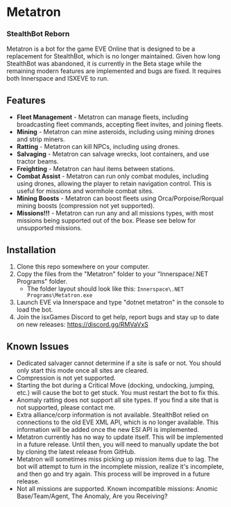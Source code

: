 # Metatron
### StealthBot Reborn

Metatron is a bot for the game EVE Online that is designed to be a replacement for StealthBot, which is no longer maintained. Given how long StealthBot was abandoned, it is currently in the Beta stage while the remaining modern features are implemented and bugs are fixed. It requires both Innerspace and ISXEVE to run.

## Features

* **Fleet Management** - Metatron can manage fleets, including broadcasting fleet commands, accepting fleet invites, and joining fleets.
* **Mining** - Metatron can mine asteroids, including using mining drones and strip miners.
* **Ratting** - Metatron can kill NPCs, including using drones.
* **Salvaging** - Metatron can salvage wrecks, loot containers, and use tractor beams.
* **Freighting** - Metatron can haul items between stations.
* **Combat Assist** - Metatron can run only combat modules, including using drones, allowing the player to retain navigation control. This is useful for missions and wormhole combat sites.
* **Mining Boosts** - Metatron can boost fleets using Orca/Porpoise/Rorqual mining boosts (compression not yet supported).
* **Missions!!!** - Metatron can run any and all missions types, with most missions being supported out of the box. Please see below for unsupported missions.
  
## Installation

1. Clone this repo somewhere on your computer.
2. Copy the files from the "Metatron" folder to your "Innerspace/.NET Programs" folder.
    * The folder layout should look like this: `Innerspace\.NET Programs\Metatron.exe`
3. Launch EVE via Innerspace and type "dotnet metatron" in the console to load the bot.
4. Join the isxGames Discord to get help, report bugs and stay up to date on new releases: https://discord.gg/RMVaVxS

## Known Issues

* Dedicated salvager cannot determine if a site is safe or not. You should only start this mode once all sites are cleared.
* Compression is not yet supported.
* Starting the bot during a Critical Move (docking, undocking, jumping, etc.) will cause the bot to get stuck. You must restart the bot to fix this.
* Anomaly ratting does not support all site types. If you find a site that is not supported, please contact me.
* Extra alliance/corp information is not available. StealthBot relied on connections to the old EVE XML API, which is no longer available. This information will be added once the new ESI API is implemented.
* Metatron currently has no way to update itself. This will be implemented in a future release. Until then, you will need to manually update the bot by cloning the latest release from GitHub.
* Metatron will sometimes miss picking up mission items due to lag. The bot will attempt to turn in the incomplete mission, realize it's incomplete, and then go and try again. This process will be improved in a future release.
* Not all missions are supported. Known incompatible missions: Anomic Base/Team/Agent, The Anomaly, Are you Receiving?
